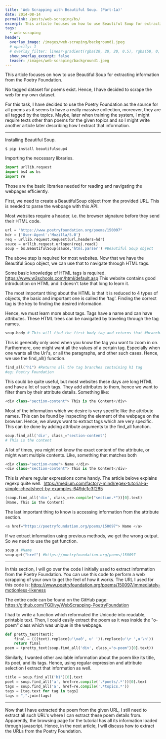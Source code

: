 ```yaml
---
title: 'Web Scrapping with Beautiful Soup. (Part-1a)'
date: 2014-08-14
permalink: /posts/web-scraping/bs/
excerpt: This article focuses on how to use Beautiful Soup for extracting information from the Poetry Foundation.
tags:
  - web-scraping
header: 
  overlay_image: /images/web-scraping/background1.jpeg
  # opacity: 1
  # overlay_filter: linear-gradient(rgba(20, 20, 20, 0.5), rgba(50, 0, 0, 0.0))
  show_overlay_excerpt: false
  teaser: /images/web-scraping/background1.jpeg
---
```


This article focuses on how to use Beautiful Soup for extracting information from the Poetry Foundation.

No tagged dataset for poems exist. Hence, I have decided to scrape the web for my own dataset.

For this task, I have decided to use the Poetry Foundation as the source for all poems as it seems to have a really massive collection, moreover, they are all tagged by the topics. Maybe, later when training the system, I might require texts other than poems for the given topics and so I might write another article later describing how I extract that information.

---

Installing Beautiful Soup.

```
$ pip install beautifulsoup4
```

Importing the necessary libraries.

```python
import urllib.request
import bs4 as bs
import re
```

Those are the basic libraries needed for reading and navigating the webpages efficiently.

First, we need to create a BeautifulSoup object from the provided URL. This is needed to parse the webpage with this API.

Most websites require a header, i.e. the browser signature before they send their HTML code.

```python
url = "https://www.poetryfoundation.org/poems/150097"
hdr = {'User-Agent':'Mozilla/5.0'}
req = urllib.request.Request(url,headers=hdr)
sauce = urllib.request.urlopen(req).read()
soup = bs.BeautifulSoup(sauce,'html.parser') #Beautiful Soup object
```

The above step is required for most websites. Now that we have the Beautiful Soup object, we can use that to navigate through HTML tags.

Some basic knowledge of HTML tags is required. https://www.w3schools.com/html/default.asp This website contains good introduction on HTML and it doesn't take that long to learn it.

The most important thing about the HTML is that it is reduced to 4 types of objects, the basic and important one is called the 'tag'. Finding the correct tag is the key to finding the desired information.

Hence, we must learn more about tags. Tags have a name and can have attributes. These HTML trees can be navigated by traveling through the tag names.

```python
soup.body # This will find the first body tag and returns that #branch.
```

This is generally only used when you know the tag you want to zoom in on. Furthermore, one might want all the values of a certain tag. Especially when one wants all the Url's, or all the paragraphs, and other such cases. Hence, we use the find_all() function.

```python
find_all("h1") #Returns all the tag branches containing h1 tag
#eg: Poetry Foundation
```

This could be quite useful, but most websites these days are long HTML and have a lot of such tags. They add attributes to them, hence we want to filter them by their attribute details. Something like:

```python
<div class="section-content"> This is the Content</div>
```

Most of the information which we desire is very specific like the attribute names. This can be found by inspecting the element of the webpage on the browser. Hence, we always want to extract tags which are very specific. This can be done by adding attribute arguments to the find_all function.

```python
soup.find_all('div', class_="section-content")
# This is the content
```

A lot of times, you might not know the exact content of the attribute, or might want multiple contents. Like, something that matches both

```python
<div class="section-name"> Name </div>
<div class="section-content"> This is the Content</div>
```

This is where regular expressions come handy. The article belove explains regexp quite well. 
https://medium.com/factory-mind/regex-tutorial-a-simple-cheatsheet-by-examples-649dc1c3f285

```python
(soup.find_all('div', class_=re.compile("section.*"))[0].text)
[Name, This is the Content]
```

The last important thing to know is accessing information from the attribute section.

```python
<a href="https://poetryfoundation.org/poems/150097"> Name </a>
```

If we extract information using previous methods, we get the wrong output. So we need to use the get function.

```python
soup.a #Name
soup.get("href") #https://poetryfoundation.org/poems/150097
```

---

In this section, I will go over the code I initially used to extract information from the Poetry Foundation. You can use this code to perform a web scrapping of your own to get the feel of how it works. The URL I used for this code is: https://www.poetryfoundation.org/poems/150097/immediately-motionless-likeness

The entire code can be found on the GitHub page: https://github.com/TGDivy/WebScrapping-PoetryFoundation

I had to write a function which reformated the Unicode into readable, printable text. Then, I could easily extract the poem as it was inside the "o-poem" class which was unique in the webpage.

```python
def pretty_text(text):
    final = (((text).replace(u'\xa0', u' ')).replace(u'\r ',u'\n'))
    return final
poem = (pretty_text(soup.find_all('div', class_="o-poem")[0].text))
```

Similarly, I wanted other available information about the poem like its title, its poet, and its tags. Hence, using regular expression and attribute selection I extract that information as well.

```python
title = soup.find_all('h1')[0].text
poet = soup.find_all('a', href=re.compile('.*poets/.*'))[0].text
tags = soup.find_all('a', href=re.compile('.*topics.*'))
tags = [tag.text for tag in tags]
tags = ",".join(tags)
```

---

Now that I have extracted the poem from the given URL, I still need to extract all such URL's where I can extract these poem details from. Apparently, the browsing page for the tutorial has all its information loaded through javascript. Hence, in the next article, I will discuss how to extract the URLs from the Poetry Foundation.